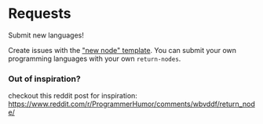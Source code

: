 # Requests
Submit new languages! 

Create issues with the ["new node" template](https://github.com/return-node/requests/issues/new?assignees=mauro-balades&labels=enhancement&template=return-node.yml&title=%5BNew+Return+Node%5D%3A+). You can submit your own programming languages with your own `return-nodes`.

### Out of inspiration?

checkout this reddit post for inspiration: https://www.reddit.com/r/ProgrammerHumor/comments/wbvddf/return_node/

